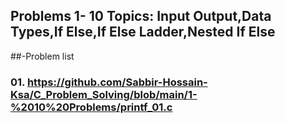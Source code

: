 ## Problems 1- 10 Topics: Input Output,Data Types,If Else,If Else Ladder,Nested If Else
##-Problem list
### 01. https://github.com/Sabbir-Hossain-Ksa/C_Problem_Solving/blob/main/1-%2010%20Problems/printf_01.c

